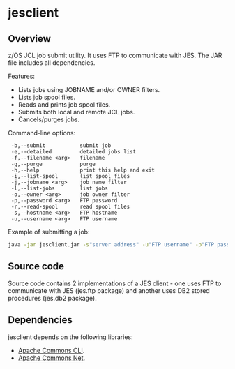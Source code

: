 # jesclient
Overview
-----------
z/OS JCL job submit utility. It uses FTP to communicate with JES. The JAR file includes all dependencies.

Features:
  - Lists jobs using JOBNAME and/or OWNER filters.
  - Lists job spool files.
  - Reads and prints job spool files.
  - Submits both local and remote JCL jobs.
  - Cancels/purges jobs.

Command-line options:
```text
 -b,--submit           submit job
 -e,--detailed         detailed jobs list
 -f,--filename <arg>   filename
 -g,--purge            purge
 -h,--help             print this help and exit
 -i,--list-spool       list spool files
 -j,--jobname <arg>    job name filter
 -l,--list-jobs        list jobs
 -o,--owner <arg>      job owner filter
 -p,--password <arg>   FTP password
 -r,--read-spool       read spool files
 -s,--hostname <arg>   FTP hostname
 -u,--username <arg>   FTP username
```

Example of submitting a job:
```sh
java -jar jesclient.jar -s"server address" -u"FTP username" -p"FTP password" -b -f"job file name"
```

Source code
-----------
Source code contains 2 implementations of a JES client - one uses FTP to communicate with JES (jes.ftp package) and another uses DB2 stored procedures (jes.db2 package).

Dependencies
-----------

jesclient depends on the following libraries:

* [Apache Commons CLI].
* [Apache Commons Net].

[Apache Commons CLI]:https://commons.apache.org/cli/
[Apache Commons Net]:https://commons.apache.org/net/